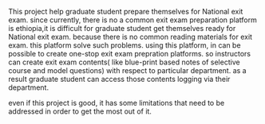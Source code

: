 This project help graduate student prepare themselves for National exit exam. since currently, there is no a common exit exam preparation platform is ethiopia,it is difficult for graduate student get themselves ready for National exit exam. because there is no common reading materials for exit exam. this platform solve such problems.
using this platform, in can be possible to create one-stop exit exam prepration platforms. so instructors can  create exit exam contents( like blue-print based notes of selective course and model questions) with respect to particular department. as a result graduate student can access those contents logging via their department.

even if this project is good, it has some limitations that need to be addressed in order to get the most out of it. 
